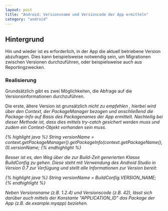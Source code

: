 ```yaml
---
layout: post
title: "Android: Versionsname und Versioncode der App ermitteln"
category: "android"
---
```




## Hintergrund

Hin und wieder ist es erforderlich, in der App die aktuell betriebene Version abzufragen.
Dies kann beispielsweise notwendig sein, um Migrationen zwischen Versionen durchzuführen, oder beispielsweise auch aus Reportingzwecken.

### Realisierung

Grundsätzlich gibt es zwei Möglichkeiten, die Abfrage auf die Versionsinformationen durchzuführen.

Die erste, ältere Version ist grunsätzlich <em> nicht zu empfehlen <em>, hierbei wird über den Context, der PackageManager bezogen und anschließend die Package-Info auf Basis des Packagenames der App ermittelt.
Nachteilig bei dieser Methode ist, dass dies mittels try-catch gesichert werden muss und zudem ein Context-Objekt vorhanden sein muss.

{% highlight java %}
String versionName = context.getPackageManager().getPackageInfo(context.getPackageName(), 0).versionName;
{% endhighlight %}


<em>Besser ist es</em>, den Weg über die zur Build-Zeit generierten Klasse <em>BuildConfig</em> zu gehen.
Diese steht mit Verwendung des Android Studio in Version 0.7 zur Verfügung und stellt alle Informationen zur Version bereit:

{% highlight java %}
String versionName = BuildConfig.VERSION_NAME;
{% endhighlight %}

Neben Versionsname (z.B. 1.2.4) und Versionscode (z.B. 42), lässt sich darüber auch mittels der Konstante "APPLICATION_ID" das Package der App (z.B. de.example.myapp) beziehen.
